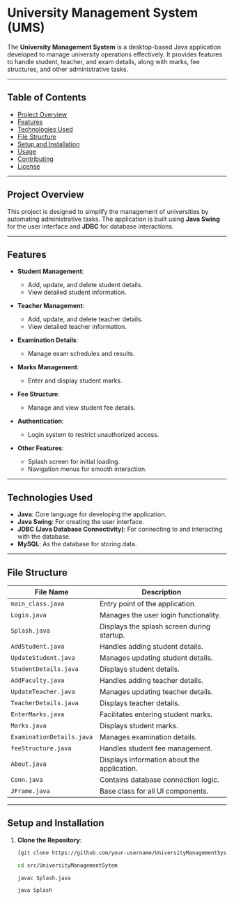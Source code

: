 # University Management System (UMS)

The **University Management System** is a desktop-based Java application developed to manage university operations effectively. It provides features to handle student, teacher, and exam details, along with marks, fee structures, and other administrative tasks.

---

## Table of Contents

- [Project Overview](#project-overview)
- [Features](#features)
- [Technologies Used](#technologies-used)
- [File Structure](#file-structure)
- [Setup and Installation](#setup-and-installation)
- [Usage](#usage)
- [Contributing](#contributing)
- [License](#license)

---

## Project Overview

This project is designed to simplify the management of universities by automating administrative tasks. The application is built using **Java Swing** for the user interface and **JDBC** for database interactions.

---

## Features

- **Student Management**:
  - Add, update, and delete student details.
  - View detailed student information.

- **Teacher Management**:
  - Add, update, and delete teacher details.
  - View detailed teacher information.

- **Examination Details**:
  - Manage exam schedules and results.

- **Marks Management**:
  - Enter and display student marks.

- **Fee Structure**:
  - Manage and view student fee details.

- **Authentication**:
  - Login system to restrict unauthorized access.

- **Other Features**:
  - Splash screen for initial loading.
  - Navigation menus for smooth interaction.

---

## Technologies Used

- **Java**: Core language for developing the application.
- **Java Swing**: For creating the user interface.
- **JDBC (Java Database Connectivity)**: For connecting to and interacting with the database.
- **MySQL**: As the database for storing data.

---

## File Structure

| **File Name**           | **Description**                              |
|--------------------------|----------------------------------------------|
| `main_class.java`        | Entry point of the application.              |
| `Login.java`             | Manages the user login functionality.        |
| `Splash.java`            | Displays the splash screen during startup.   |
| `AddStudent.java`        | Handles adding student details.              |
| `UpdateStudent.java`     | Manages updating student details.            |
| `StudentDetails.java`    | Displays student details.                    |
| `AddFaculty.java`        | Handles adding teacher details.              |
| `UpdateTeacher.java`     | Manages updating teacher details.            |
| `TeacherDetails.java`    | Displays teacher details.                    |
| `EnterMarks.java`        | Facilitates entering student marks.          |
| `Marks.java`             | Displays student marks.                      |
| `ExaminationDetails.java`| Manages examination details.                 |
| `feeStructure.java`      | Handles student fee management.              |
| `About.java`             | Displays information about the application.  |
| `Conn.java`              | Contains database connection logic.          |
| `JFrame.java`            | Base class for all UI components.            |

---

## Setup and Installation

1. **Clone the Repository**:
   ```bash
   [git clone https://github.com/your-username/UniversityManagementSystem.git](https://github.com/LawandeAbhay/University-Management-System.git
   
   cd src/UniversityManagementSytem

   javac Splash.java

   java Splash
